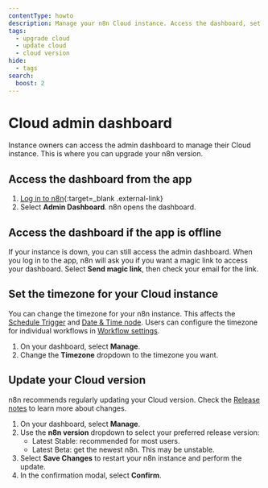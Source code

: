 ```yaml
---
contentType: howto
description: Manage your n8n Cloud instance. Access the dashboard, set the timezone, and upgrade your n8n version.
tags:
  - upgrade cloud
  - update cloud
  - cloud version
hide:
  - tags
search:
  boost: 2
---
```


# Cloud admin dashboard

Instance owners can access the admin dashboard to manage their Cloud instance. This is where you can upgrade your n8n version.

## Access the dashboard from the app

1. [Log in to n8n](https://app.n8n.cloud/login){:target=_blank .external-link}
1. Select **Admin Dashboard**. n8n opens the dashboard.

## Access the dashboard if the app is offline

If your instance is down, you can still access the admin dashboard. When you log in to the app, n8n will ask you if you want a magic link to access your dashboard. Select **Send magic link**, then check your email for the link.

## Set the timezone for your Cloud instance

You can change the timezone for your n8n instance. This affects the [Schedule Trigger](/integrations/builtin/core-nodes/n8n-nodes-base.scheduletrigger/) and [Date & Time node](/integrations/builtin/core-nodes/n8n-nodes-base.datetime/). Users can configure the timezone for individual workflows in [Workflow settings](/workflows/settings/).

1. On your dashboard, select **Manage**.
1. Change the **Timezone** dropdown to the timezone you want.


## Update your Cloud version

n8n recommends regularly updating your Cloud version. Check the [Release notes](/release-notes/) to learn more about changes.

1. On your dashboard, select **Manage**.
1. Use the **n8n version** dropdown to select your preferred release version: 
	* Latest Stable: recommended for most users.
	* Latest Beta: get the newest n8n. This may be unstable.
1. Select **Save Changes** to restart your n8n instance and perform the update. 
1. In the confirmation modal, select **Confirm**.
